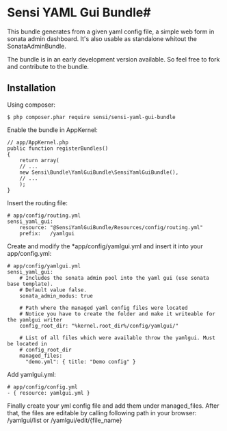 # Sensi YAML Gui Bundle#

This bundle generates from a given yaml config file, a simple web form in sonata admin dashboard.
It's also usable as standalone whitout the SonataAdminBundle.

The bundle is in an early development version available. So feel free to fork and contribute to the bundle.

## Installation

Using composer:

    $ php composer.phar require sensi/sensi-yaml-gui-bundle
    
Enable the bundle in AppKernel:

    // app/AppKernel.php
    public function registerBundles()
    {
        return array(
        // ...
        new Sensi\Bundle\YamlGuiBundle\SensiYamlGuiBundle(),
        // ...
        );
    }
    
Insert the routing file:

	# app/config/routing.yml
    sensi_yaml_gui:
        resource: "@SensiYamlGuiBundle/Resources/config/routing.yml"
        prefix:   /yamlgui
        
Create and modify the *app/config/yamlgui.yml and insert it into your app/config.yml:

    # app/config/yamlgui.yml
    sensi_yaml_gui:
		# Includes the sonata admin pool into the yaml gui (use sonata base template). 
		# Default value false.
		sonata_admin_modus: true
	
		# Path where the managed yaml config files were located
		# Notice you have to create the folder and make it writeable for the yamlgui writer
		config_root_dir: "%kernel.root_dir%/config/yamlgui/"   
	
		# List of all files which were available throw the yamlgui. Must be located in 
		# config_root_dir
		managed_files:
		  "demo.yml": { title: "Demo config" }
    
Add yamlgui.yml: 

    # app/config/config.yml 
    - { resource: yamlgui.yml }
    
Finally create your yml config file and add them under managed_files. After that,
the files are editable by calling following path in your browser: /yamlgui/list or /yamlgui/edit/{file_name}
